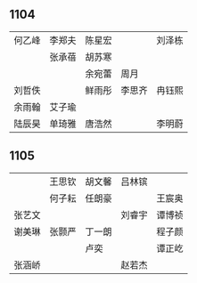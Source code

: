 ## 1104
|     |     |     |     |     |
| --- | --- | --- | --- | --- |
| 何乙峰 | 李郑夫 | 陈星宏 |  | 刘泽栋 |
|  | 张承蓓 | 胡苏寒 |  |  |
|  |  | 余宛蕾 | 周月 |  |
| 刘哲佚 |  | 鲜雨彤 | 李思齐 | 冉钰熙 |
| 余雨翰 | 艾子瑜 |  |  |  |
| 陆辰昊 | 单琦雅 | 唐浩然 |  | 李明蔚 |

## 1105
|     |     |     |     |     |
| --- | --- | --- | --- | --- |
|  | 王思钦 | 胡文馨 | 吕林镔 |  |
|  | 何子耘 | 任朗豪 |  | 王宸奥 |
| 张艺文 |  |  | 刘睿宇 | 谭博祯 |
| 谢美琳 | 张颢严 | 丁一朗 |  | 程子颜 |
|  |  | 卢奕 |  | 谭正屹 |
| 张涵峤 |  |  | 赵若杰 |  |

